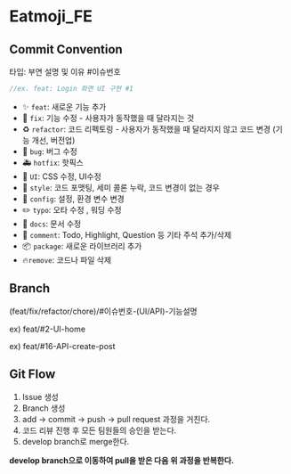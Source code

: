 # Eatmoji_FE
## Commit Convention

타입: 부연 설명 및 이유 #이슈번호

```jsx
//ex. feat: Login 화면 UI 구현 #1
```

- ✨ `feat`: 새로운 기능 추가
- 🔨 `fix`: 기능 수정 - 사용자가 동작했을 때 달라지는 것
- ♻️ `refactor`: 코드 리펙토링 - 사용자가 동작했을 때 달라지지 않고 코드 변경 (기능 개선, 버전업)
- 🐛 `bug`: 버그 수정
- 🚑️ `hotfix`: 핫픽스
- 💄 `UI`: CSS 수정, UI수정
- 🎨 `style`: 코드 포맷팅, 세미 콜론 누락, 코드 변경이 없는 경우
- 🔧 `config`: 설정, 환경 변수 변경
- ✏️ `typo`: 오타 수정 , 워딩 수정
- 📝 `docs`: 문서 수정
- 💬 `comment`: Todo, Highlight, Question 등 기타 주석 추가/삭제
- 📦 `package`: 새로운 라이브러리 추가
- 🔥`remove`: 코드나 파일 삭제

## Branch

(feat/fix/refactor/chore)/#이슈번호-(UI/API)-기능설명

ex) feat/#2-UI-home

ex) feat/#16-API-create-post

## Git Flow

1. Issue 생성
2. Branch 생성
3. add → commit → push → pull request 과정을 거친다.
4. 코드 리뷰 진행 후 모든 팀원들의 승인을 받는다.
5. develop branch로 merge한다.

**develop branch으로 이동하여 pull을 받은 다음 위 과정을 반복한다.**
